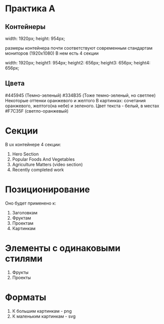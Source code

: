 # Практика А

## Контейнеры

width: 1920px;
height: 954px;

размеры контейнера почти соответствуют современным стандартам мониторов (1920х1080)
В нем есть 4 секции

width: 1920px;
height1: 954px;
height2: 656px;
height3: 656px;
height4: 656px;

## Цвета

#445945 (Темно-зеленый)
#334B35 (Тоже темно-зеленый, но светлее)
Некоторые оттенки оранжевого и желтого
В картинках:
сочетания оранжевого, желтого(на небе) и зеленого.
Цвет текста - белый, в местах #F7C35F (светло-оранжевый)

# Секции

В ux контейнере 4 секции:
1) Hero Section
2) Popular Foods And Vegetables
3) Agriculture Matters (video section)
4) Recently completed work

# Позиционирование

Оно будет применено к:
1) Заголовкам
2) Фруктам
3) Проектам
4) Картинкам

# Элементы с одинаковыми стилями

1) Фрукты
2) Проекты

# Форматы

1) К большим картинкам - png
2) К маленьким картинкам - svg